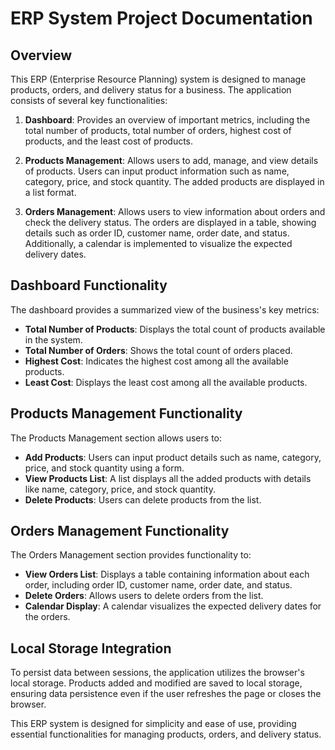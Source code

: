 # ERP System Project Documentation

## Overview

This ERP (Enterprise Resource Planning) system is designed to manage products, orders, and delivery status for a business. The application consists of several key functionalities:

1. **Dashboard**: Provides an overview of important metrics, including the total number of products, total number of orders, highest cost of products, and the least cost of products.

2. **Products Management**: Allows users to add, manage, and view details of products. Users can input product information such as name, category, price, and stock quantity. The added products are displayed in a list format.

3. **Orders Management**: Allows users to view information about orders and check the delivery status. The orders are displayed in a table, showing details such as order ID, customer name, order date, and status. Additionally, a calendar is implemented to visualize the expected delivery dates.

## Dashboard Functionality

The dashboard provides a summarized view of the business's key metrics:

- **Total Number of Products**: Displays the total count of products available in the system.
- **Total Number of Orders**: Shows the total count of orders placed.
- **Highest Cost**: Indicates the highest cost among all the available products.
- **Least Cost**: Displays the least cost among all the available products.

## Products Management Functionality

The Products Management section allows users to:

- **Add Products**: Users can input product details such as name, category, price, and stock quantity using a form.
- **View Products List**: A list displays all the added products with details like name, category, price, and stock quantity.
- **Delete Products**: Users can delete products from the list.

## Orders Management Functionality

The Orders Management section provides functionality to:

- **View Orders List**: Displays a table containing information about each order, including order ID, customer name, order date, and status.
- **Delete Orders**: Allows users to delete orders from the list.
- **Calendar Display**: A calendar visualizes the expected delivery dates for the orders.

## Local Storage Integration

To persist data between sessions, the application utilizes the browser's local storage. Products added and modified are saved to local storage, ensuring data persistence even if the user refreshes the page or closes the browser.

This ERP system is designed for simplicity and ease of use, providing essential functionalities for managing products, orders, and delivery status.
